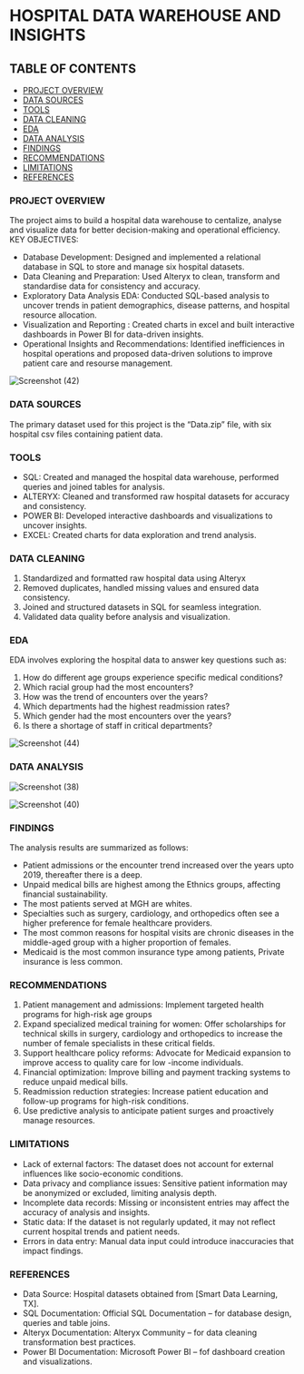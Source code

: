# HOSPITAL DATA WAREHOUSE AND INSIGHTS

## TABLE OF CONTENTS

- [PROJECT OVERVIEW](#project-overview)
- [DATA SOURCES](#data-sources)
- [TOOLS](#tools)
- [DATA CLEANING](#data-cleaning)
- [EDA](#eda)
- [DATA ANALYSIS](#data-analysis)
- [FINDINGS](#findings)
- [RECOMMENDATIONS](#recommendations)
- [LIMITATIONS](#limitations)
- [REFERENCES](#references) 

### PROJECT OVERVIEW  

The project aims to build a hospital data warehouse to centalize, analyse and visualize data for better decision-making and operational efficiency.
KEY OBJECTIVES: 
- Database Development: Designed and implemented a relational database in SQL to store and manage six hospital datasets.
- Data Cleaning and Preparation: Used Alteryx to clean, transform and standardise data for consistency and accuracy.
- Exploratory Data Analysis EDA: Conducted SQL-based analysis to uncover trends in patient demographics, disease patterns, and hospital resource allocation.
- Visualization and Reporting : Created charts in excel  and built interactive dashboards in Power BI for data-driven insights.
- Operational Insights and Recommendations: Identified inefficiences in hospital operations and proposed data-driven solutions to improve patient care and resourse management.



![Screenshot (42)](https://github.com/user-attachments/assets/46cc01fa-a0cb-4389-b201-49f68cba05eb)

### DATA SOURCES

The primary dataset used for this project is the “Data.zip” file, with six hospital csv files containing patient data.

### TOOLS

-	SQL: Created and managed the hospital data warehouse, performed queries and joined tables for analysis.
-	ALTERYX: Cleaned and transformed raw hospital datasets for accuracy and consistency.
-	POWER BI: Developed interactive dashboards and visualizations to uncover insights.
-	EXCEL: Created charts for data exploration and trend analysis.

### DATA CLEANING

1.	Standardized and formatted raw hospital data using Alteryx
2.	Removed duplicates, handled missing values and ensured data consistency.
3.	Joined and structured datasets in SQL for seamless integration.
4.	Validated data quality before analysis and visualization.

### EDA

EDA involves exploring the hospital data to answer key questions such as:
1.	How do different age groups experience specific medical conditions?
2.	Which racial group had the most encounters?
3.	How was the trend of encounters over the years?
4.	Which departments had the highest readmission rates?
5.	Which gender had the most encounters over the years?
6.	Is there a shortage of staff in critical departments?

![Screenshot (44)](https://github.com/user-attachments/assets/8f444899-4c6e-4375-a36d-b5ccb5c65bf5)


### DATA ANALYSIS
![Screenshot (38)](https://github.com/user-attachments/assets/22e98d24-bbab-4b44-aca7-a081bdd30740)

![Screenshot (40)](https://github.com/user-attachments/assets/cc29f072-9342-4fa7-80a8-c687b65b63e9)

### FINDINGS

The analysis results are summarized as follows:
-	Patient admissions or the encounter trend increased over the years upto 2019, thereafter there is a deep.
-	Unpaid medical bills are highest among the Ethnics groups, affecting financial sustainability.
-	The most patients served at MGH are whites.
-	Specialties such as surgery, cardiology, and orthopedics often see a higher preference for female healthcare providers.
-	The most common reasons for hospital visits are chronic diseases in the middle-aged group with a higher proportion of females.
-	Medicaid is the most common insurance type among patients, Private insurance is less common.


### RECOMMENDATIONS

1. Patient management and admissions: Implement targeted health programs for high-risk age groups
2.  Expand specialized medical training for women: Offer scholarships for technical skills in surgery, cardiology and orthopedics to increase the number of female specialists in these critical fields.
3.  Support healthcare policy reforms: Advocate for Medicaid expansion to improve access to quality care for low -income individuals.
4. Financial optimization: Improve billing and payment tracking systems to reduce unpaid medical bills.
5. Readmission reduction strategies: Increase patient education and follow-up programs for high-risk conditions.
6. Use predictive analysis to anticipate patient surges and proactively manage resources.

### LIMITATIONS

-	Lack of external factors: The dataset does not account for external influences like socio-economic conditions.
-	Data privacy and compliance issues: Sensitive patient information may be anonymized or excluded, limiting analysis depth.
-	Incomplete data records: Missing or inconsistent entries may affect the accuracy of analysis and insights.
-	Static data: If the dataset is not regularly updated, it may not reflect current hospital trends and patient needs.
-	Errors in data entry: Manual data input could introduce inaccuracies that impact findings.

### REFERENCES

- Data Source: Hospital datasets obtained from [Smart Data Learning, TX].
- SQL Documentation: Official SQL Documentation – for database design, queries and table joins.
- Alteryx Documentation: Alteryx Community – for data cleaning transformation best practices.
- Power BI Documentation: Microsoft Power BI – fof dashboard creation and visualizations. 











